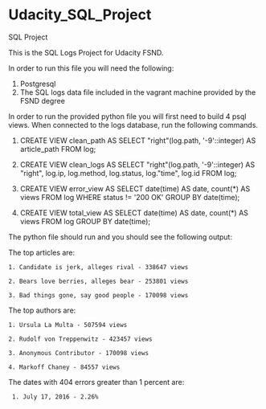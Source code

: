 # Udacity_SQL_Project
SQL Project

This is the SQL Logs Project for Udacity FSND.

In order to run this file you will need the following:

1. Postgresql
2. The SQL logs data file included in the vagrant machine provided by the FSND degree

In order to run the provided python file you will first need to build 4 psql views. When connected to the logs database,
run the following commands.

1. CREATE VIEW clean_path AS 
SELECT "right"(log.path, '-9'::integer) AS article_path FROM log;

2. CREATE VIEW clean_logs AS 
SELECT "right"(log.path, '-9'::integer) AS "right",
    log.ip,
    log.method,
    log.status,
    log."time",
    log.id
   FROM log;
 
 3. CREATE VIEW error_view AS
SELECT date(time) AS date,
       count(*) AS views
FROM log
WHERE status != '200 OK'
GROUP BY date(time);

4. CREATE VIEW total_view AS
SELECT date(time) AS date,
       count(*) AS views
FROM log
GROUP BY date(time);

The python file should run and you should see the following output:

The top articles are:

    1. Candidate is jerk, alleges rival - 338647 views

    2. Bears love berries, alleges bear - 253801 views

    3. Bad things gone, say good people - 170098 views


The top authors are:

    1. Ursula La Multa - 507594 views

    2. Rudolf von Treppenwitz - 423457 views

    3. Anonymous Contributor - 170098 views

    4. Markoff Chaney - 84557 views


The dates with 404 errors  greater than 1 percent  are:

     1. July 17, 2016 - 2.26%


